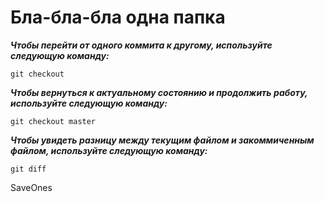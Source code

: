 # Бла-бла-бла одна папка

*__Чтобы перейти от одного коммита к другому, используйте следующую команду:__*
```
git checkout
```
*__Чтобы вернуться к актуальному состоянию и продолжить работу, используйте следующую команду:__*
```
git checkout master
```
*__Чтобы увидеть разницу между текущим файлом и закоммиченным файлом, используйте следующую команду:__*
```
git diff

```

SaveOnes

